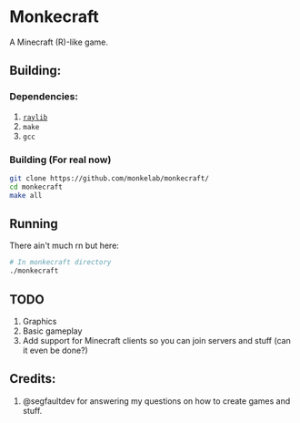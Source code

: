 # Monkecraft
A Minecraft (R)-like game.
## Building:
### Dependencies:
1. [`raylib`](https://github.com/raysan5/raylib)
2. `make`
3. `gcc`
### Building (For real now)
```sh
git clone https://github.com/monkelab/monkecraft/
cd monkecraft
make all
```
## Running
There ain't much rn but here:
```sh
# In monkecraft directory
./monkecraft
```
## TODO
1. Graphics
2. Basic gameplay
3. Add support for Minecraft clients so you can join servers and stuff (can it even be done?)
## Credits:
1. @segfaultdev for answering my questions on how to create games and stuff.
